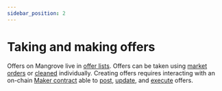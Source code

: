```yaml
---
sidebar_position: 2
---
```

# Taking and making offers

Offers on Mangrove live in [offer lists](offer-list.md). Offers can be taken using [market orders](./taker-order/#market-order) or [cleaned](../../../keeper-bots/guides/use-borrowed-funds-for-cleaning) individually. Creating offers requires interacting with an on-chain [Maker contract](reactive-offer/maker-contract.md#offer-logic) able to [post](reactive-offer/#posting-a-new-offer), [update](reactive-offer/#updating-an-existing-offer), and [execute](reactive-offer/maker-contract.md) offers.
